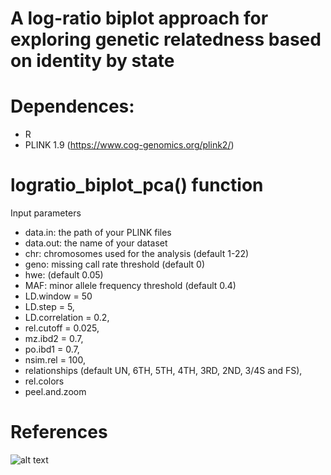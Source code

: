 # A log-ratio biplot approach for exploring genetic relatedness based on identity by state

# Dependences:

- R
- PLINK 1.9 (https://www.cog-genomics.org/plink2/)

# logratio_biplot_pca() function

Input parameters

- data.in: the path of your PLINK files 
- data.out: the name of your dataset
- chr: chromosomes used for the analysis (default 1-22)
- geno:  missing call rate threshold (default 0)
- hwe: (default 0.05)
- MAF: minor allele frequency threshold (default 0.4)
- LD.window = 50
- LD.step = 5,
- LD.correlation = 0.2,
- rel.cutoff = 0.025,
- mz.ibd2 = 0.7,
- po.ibd1 = 0.7,
- nsim.rel = 100,
- relationships (default UN, 6TH, 5TH, 4TH, 3RD, 2ND, 3/4S and FS),
- rel.colors 
- peel.and.zoom 

# References


![alt text](https://github.com/ivangalvan/logratio_biplot_pca/blob/master/plots/CEU_population_logratio_biplot_pca_peel_and_zoom.png)

